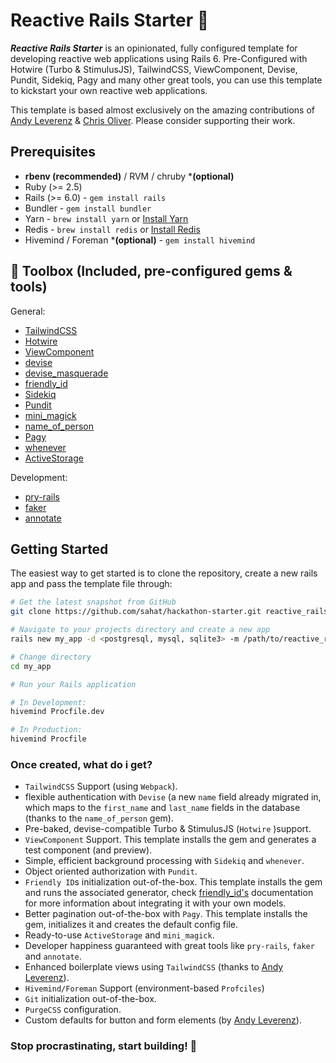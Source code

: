 # Reactive Rails Starter :rocket:

***Reactive Rails Starter*** is an opinionated, fully configured template for developing reactive web applications using Rails 6. Pre-Configured with Hotwire (Turbo & StimulusJS), TailwindCSS, ViewComponent, Devise, Pundit, Sidekiq, Pagy and many other great tools, you can use this template to kickstart your own reactive web applications.

This template is based almost exclusively on the amazing contributions of [Andy Leverenz](https://github.com/justalever) & [Chris Oliver](https://twitter.com/excid3/). Please consider supporting their work.

## Prerequisites
* **rbenv (recommended)** / RVM / chruby ***(optional)**
* Ruby (>= 2.5)
* Rails (>= 6.0) - `gem install rails` 
* Bundler - `gem install bundler`
* Yarn - `brew install yarn` or [Install Yarn](https://yarnpkg.com/en/docs/install)
* Redis - `brew install redis` or [Install Redis](https://redis.io)
* Hivemind / Foreman ***(optional)** - `gem install hivemind` 

## :hammer: Toolbox (Included, pre-configured gems & tools)
 General:

- [TailwindCSS](https://tailwindcss.com)
- [Hotwire](https://hotwire.dev)
- [ViewComponent](https://viewcomponent.org)
- [devise](https://github.com/plataformatec/devise)
- [devise_masquerade](https://github.com/oivoodoo/devise_masquerade)
- [friendly_id](https://github.com/norman/friendly_id)
- [Sidekiq](https://github.com/mperham/sidekiq)
- [Pundit](https://github.com/varvet/pundit)
- [mini_magick](https://github.com/minimagick/minimagick)
- [name_of_person](https://github.com/basecamp/name_of_person)
- [Pagy](https://github.com/ddnexus/pagy)
- [whenever](https://github.com/javan/whenever)
- [ActiveStorage](https://edgeguides.rubyonrails.org/active_storage_overview.html)

Development:

- [pry-rails](https://github.com/rweng/pry-rails)
- [faker](https://github.com/faker-ruby/faker)
- [annotate](https://github.com/ctran/annotate_models)

## Getting Started

The easiest way to get started is to clone the repository, create a new rails app and pass the template file through:

```bash
# Get the latest snapshot from GitHub
git clone https://github.com/sahat/hackathon-starter.git reactive_rails_starter

# Navigate to your projects directory and create a new app
rails new my_app -d <postgresql, mysql, sqlite3> -m /path/to/reactive_rails_starter/template.rb

# Change directory
cd my_app

# Run your Rails application

# In Development:
hivemind Procfile.dev

# In Production:
hivemind Procfile
```

### Once created, what do i get?

- `TailwindCSS` Support (using `Webpack`).
- flexible authentication with `Devise` (a new `name` field already migrated in, which maps to the `first_name` and `last_name` fields in the database (thanks to the `name_of_person` gem). 
- Pre-baked, devise-compatible Turbo & StimulusJS (`Hotwire` )support.
- `ViewComponent` Support. This template installs the gem and generates a test component (and preview).
- Simple, efficient background processing with `Sidekiq` and `whenever`.
- Object oriented authorization with `Pundit`.
- `Friendly ID`s initialization out-of-the-box. This template installs the gem and runs the associated generator, check [friendly_id's](https://github.com/norman/friendly_id) documentation for more information about integrating it with your own models.
- Better pagination out-of-the-box with `Pagy`. This template installs the gem, initializes it and creates the default config file. 
- Ready-to-use `ActiveStorage` and `mini_magick`.
- Developer happiness guaranteed with great tools like `pry-rails`, `faker` and `annotate`.
- Enhanced boilerplate views using `TailwindCSS` (thanks to [Andy Leverenz](https://github.com/justalever)).
- `Hivemind/Foreman` Support (environment-based `Profciles`)
- `Git` initialization out-of-the-box.
- `PurgeCSS` configuration.
- Custom defaults for button and form elements (by [Andy Leverenz](https://github.com/justalever)).

### Stop procrastinating, start building! :muscle:
